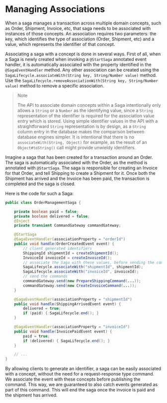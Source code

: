 # Managing Associations

When a saga manages a transaction across multiple domain concepts, such as Order, Shipment, Invoice, etc, that saga needs to be associated with instances of those concepts. An association requires two parameters: the key, which identifies the type of association \(Order, Shipment, etc\) and a value, which represents the identifier of that concept.

Associating a saga with a concept is done in several ways. First of all, when a Saga is newly created when invoking a `@StartSaga` annotated event handler, it is automatically associated with the property identified in the `@SagaEventHandler` method. Any other association can be created using the `SagaLifecycle.associateWith(String key, String/Number value)` method. Use the `SagaLifecycle.removeAssociationWith(String key, String/Number value)` method to remove a specific association.

> Note
>
> The API to associate domain concepts within a Saga intentionally only allows a `String` or a `Number` as the identifying value, since a `String` representation of the identifier is required for the association value entry which is stored. Using simple identifier values in the API with a straightforward `String` representation is by design, as a `String` column entry in the database makes the comparison between database engines simpler. It is intentional that there is no `associateWith(String, Object)` for example, as the result of an `Object#toString()` call might provide unwieldy identifiers.

Imagine a saga that has been created for a transaction around an Order. The saga is automatically associated with the Order, as the method is annotated with `@StartSaga`. The saga is responsible for creating an Invoice for that Order, and tell Shipping to create a Shipment for it. Once both the Shipment has arrived and the Invoice has been paid, the transaction is completed and the saga is closed.

Here is the code for such a Saga:

```java
public class OrderManagementSaga {

    private boolean paid = false;
    private boolean delivered = false;
    @Inject
    private transient CommandGateway commandGateway;

    @StartSaga
    @SagaEventHandler(associationProperty = "orderId")
    public void handle(OrderCreatedEvent event) {
        // client generated identifiers
        ShippingId shipmentId = createShipmentId();
        InvoiceId invoiceId = createInvoiceId();
        // associate the Saga with these values, before sending the commands
        SagaLifecycle.associateWith("shipmentId", shipmentId);
        SagaLifecycle.associateWith("invoiceId", invoiceId);
        // send the commands
        commandGateway.send(new PrepareShippingCommand(...));
        commandGateway.send(new CreateInvoiceCommand(...));
    }

    @SagaEventHandler(associationProperty = "shipmentId")
    public void handle(ShippingArrivedEvent event) {
        delivered = true;
        if (paid) { SagaLifecycle.end(); }
    }

    @SagaEventHandler(associationProperty = "invoiceId")
    public void handle(InvoicePaidEvent event) {
        paid = true;
        if (delivered) { SagaLifecycle.end(); }
    }

    // ...
}
```

By allowing clients to generate an identifier, a saga can be easily associated with a concept, without the need for a request-response type command. We associate the event with these concepts before publishing the command. This way, we are guaranteed to also catch events generated as part of this command. This will end the saga once the invoice is paid and the shipment has arrived.

